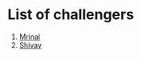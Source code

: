 # List of challengers
1. [Mrinal](https://github.com/mrinal1224)
2. [Shivay](https://github.com/shivaylamba)
